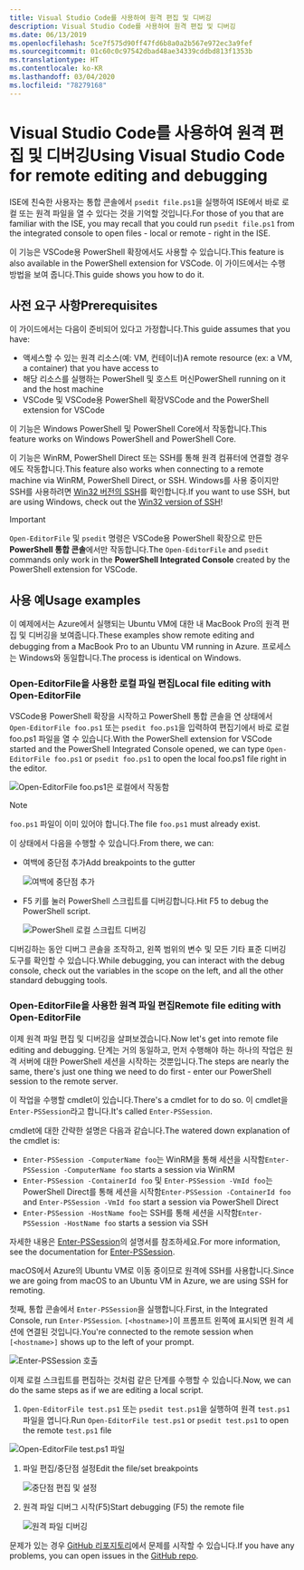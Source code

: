 ```yaml
---
title: Visual Studio Code를 사용하여 원격 편집 및 디버깅
description: Visual Studio Code를 사용하여 원격 편집 및 디버깅
ms.date: 06/13/2019
ms.openlocfilehash: 5ce7f575d90ff47fd6b8a0a2b567e972ec3a9fef
ms.sourcegitcommit: 01c60c0c97542dbad48ae34339cddbd813f1353b
ms.translationtype: HT
ms.contentlocale: ko-KR
ms.lasthandoff: 03/04/2020
ms.locfileid: "78279168"
---
```

# <a name="using-visual-studio-code-for-remote-editing-and-debugging"></a><span data-ttu-id="98018-103">Visual Studio Code를 사용하여 원격 편집 및 디버깅</span><span class="sxs-lookup"><span data-stu-id="98018-103">Using Visual Studio Code for remote editing and debugging</span></span>

<span data-ttu-id="98018-104">ISE에 친숙한 사용자는 통합 콘솔에서 `psedit file.ps1`을 실행하여 ISE에서 바로 로컬 또는 원격 파일을 열 수 있다는 것을 기억할 것입니다.</span><span class="sxs-lookup"><span data-stu-id="98018-104">For those of you that are familiar with the ISE, you may recall that you could run `psedit file.ps1` from the integrated console to open files - local or remote - right in the ISE.</span></span>

<span data-ttu-id="98018-105">이 기능은 VSCode용 PowerShell 확장에서도 사용할 수 있습니다.</span><span class="sxs-lookup"><span data-stu-id="98018-105">This feature is also available in the PowerShell extension for VSCode.</span></span> <span data-ttu-id="98018-106">이 가이드에서는 수행 방법을 보여 줍니다.</span><span class="sxs-lookup"><span data-stu-id="98018-106">This guide shows you how to do it.</span></span>

## <a name="prerequisites"></a><span data-ttu-id="98018-107">사전 요구 사항</span><span class="sxs-lookup"><span data-stu-id="98018-107">Prerequisites</span></span>

<span data-ttu-id="98018-108">이 가이드에서는 다음이 준비되어 있다고 가정합니다.</span><span class="sxs-lookup"><span data-stu-id="98018-108">This guide assumes that you have:</span></span>

- <span data-ttu-id="98018-109">액세스할 수 있는 원격 리소스(예: VM, 컨테이너)</span><span class="sxs-lookup"><span data-stu-id="98018-109">A remote resource (ex: a VM, a container) that you have access to</span></span>
- <span data-ttu-id="98018-110">해당 리소스를 실행하는 PowerShell 및 호스트 머신</span><span class="sxs-lookup"><span data-stu-id="98018-110">PowerShell running on it and the host machine</span></span>
- <span data-ttu-id="98018-111">VSCode 및 VSCode용 PowerShell 확장</span><span class="sxs-lookup"><span data-stu-id="98018-111">VSCode and the PowerShell extension for VSCode</span></span>

<span data-ttu-id="98018-112">이 기능은 Windows PowerShell 및 PowerShell Core에서 작동합니다.</span><span class="sxs-lookup"><span data-stu-id="98018-112">This feature works on Windows PowerShell and PowerShell Core.</span></span>

<span data-ttu-id="98018-113">이 기능은 WinRM, PowerShell Direct 또는 SSH를 통해 원격 컴퓨터에 연결할 경우에도 작동합니다.</span><span class="sxs-lookup"><span data-stu-id="98018-113">This feature also works when connecting to a remote machine via WinRM, PowerShell Direct, or SSH.</span></span> <span data-ttu-id="98018-114">Windows를 사용 중이지만 SSH를 사용하려면 [Win32 버전의 SSH](https://github.com/PowerShell/Win32-OpenSSH)를 확인합니다.</span><span class="sxs-lookup"><span data-stu-id="98018-114">If you want to use SSH, but are using Windows, check out the [Win32 version of SSH](https://github.com/PowerShell/Win32-OpenSSH)!</span></span>

> [!IMPORTANT]
> <span data-ttu-id="98018-115">`Open-EditorFile` 및 `psedit` 명령은 VSCode용 PowerShell 확장으로 만든 **PowerShell 통합 콘솔**에서만 작동합니다.</span><span class="sxs-lookup"><span data-stu-id="98018-115">The `Open-EditorFile` and `psedit` commands only work in the **PowerShell Integrated Console** created by the PowerShell extension for VSCode.</span></span>

## <a name="usage-examples"></a><span data-ttu-id="98018-116">사용 예</span><span class="sxs-lookup"><span data-stu-id="98018-116">Usage examples</span></span>

<span data-ttu-id="98018-117">이 예제에서는 Azure에서 실행되는 Ubuntu VM에 대한 내 MacBook Pro의 원격 편집 및 디버깅을 보여줍니다.</span><span class="sxs-lookup"><span data-stu-id="98018-117">These examples show remote editing and debugging from a MacBook Pro to an Ubuntu VM running in Azure.</span></span> <span data-ttu-id="98018-118">프로세스는 Windows와 동일합니다.</span><span class="sxs-lookup"><span data-stu-id="98018-118">The process is identical on Windows.</span></span>

### <a name="local-file-editing-with-open-editorfile"></a><span data-ttu-id="98018-119">Open-EditorFile을 사용한 로컬 파일 편집</span><span class="sxs-lookup"><span data-stu-id="98018-119">Local file editing with Open-EditorFile</span></span>

<span data-ttu-id="98018-120">VSCode용 PowerShell 확장을 시작하고 PowerShell 통합 콘솔을 연 상태에서 `Open-EditorFile foo.ps1` 또는 `psedit foo.ps1`을 입력하여 편집기에서 바로 로컬 foo.ps1 파일을 열 수 있습니다.</span><span class="sxs-lookup"><span data-stu-id="98018-120">With the PowerShell extension for VSCode started and the PowerShell Integrated Console opened, we can type `Open-EditorFile foo.ps1` or `psedit foo.ps1` to open the local foo.ps1 file right in the editor.</span></span>

![Open-EditorFile foo.ps1은 로컬에서 작동함](media/Using-VSCode-for-Remote-Editing-and-Debugging/1-open-local-file.png)

>[!NOTE]
> <span data-ttu-id="98018-122">`foo.ps1` 파일이 이미 있어야 합니다.</span><span class="sxs-lookup"><span data-stu-id="98018-122">The file `foo.ps1` must already exist.</span></span>

<span data-ttu-id="98018-123">이 상태에서 다음을 수행할 수 있습니다.</span><span class="sxs-lookup"><span data-stu-id="98018-123">From there, we can:</span></span>

- <span data-ttu-id="98018-124">여백에 중단점 추가</span><span class="sxs-lookup"><span data-stu-id="98018-124">Add breakpoints to the gutter</span></span>

  ![여백에 중단점 추가](media/Using-VSCode-for-Remote-Editing-and-Debugging/2-adding-breakpoint-gutter.png)

- <span data-ttu-id="98018-126">F5 키를 눌러 PowerShell 스크립트를 디버깅합니다.</span><span class="sxs-lookup"><span data-stu-id="98018-126">Hit F5 to debug the PowerShell script.</span></span>

  ![PowerShell 로컬 스크립트 디버깅](media/Using-VSCode-for-Remote-Editing-and-Debugging/3-local-debug.png)

<span data-ttu-id="98018-128">디버깅하는 동안 디버그 콘솔을 조작하고, 왼쪽 범위의 변수 및 모든 기타 표준 디버깅 도구를 확인할 수 있습니다.</span><span class="sxs-lookup"><span data-stu-id="98018-128">While debugging, you can interact with the debug console, check out the variables in the scope on the left, and all the other standard debugging tools.</span></span>

### <a name="remote-file-editing-with-open-editorfile"></a><span data-ttu-id="98018-129">Open-EditorFile을 사용한 원격 파일 편집</span><span class="sxs-lookup"><span data-stu-id="98018-129">Remote file editing with Open-EditorFile</span></span>

<span data-ttu-id="98018-130">이제 원격 파일 편집 및 디버깅을 살펴보겠습니다.</span><span class="sxs-lookup"><span data-stu-id="98018-130">Now let's get into remote file editing and debugging.</span></span> <span data-ttu-id="98018-131">단계는 거의 동일하고, 먼저 수행해야 하는 하나의 작업은 원격 서버에 대한 PowerShell 세션을 시작하는 것뿐입니다.</span><span class="sxs-lookup"><span data-stu-id="98018-131">The steps are nearly the same, there's just one thing we need to do first - enter our PowerShell session to the remote server.</span></span>

<span data-ttu-id="98018-132">이 작업을 수행할 cmdlet이 있습니다.</span><span class="sxs-lookup"><span data-stu-id="98018-132">There's a cmdlet for to do so.</span></span> <span data-ttu-id="98018-133">이 cmdlet을 `Enter-PSSession`라고 합니다.</span><span class="sxs-lookup"><span data-stu-id="98018-133">It's called `Enter-PSSession`.</span></span>

<span data-ttu-id="98018-134">cmdlet에 대한 간략한 설명은 다음과 같습니다.</span><span class="sxs-lookup"><span data-stu-id="98018-134">The watered down explanation of the cmdlet is:</span></span>

- <span data-ttu-id="98018-135">`Enter-PSSession -ComputerName foo`는 WinRM을 통해 세션을 시작함</span><span class="sxs-lookup"><span data-stu-id="98018-135">`Enter-PSSession -ComputerName foo` starts a session via WinRM</span></span>
- <span data-ttu-id="98018-136">`Enter-PSSession -ContainerId foo` 및 `Enter-PSSession -VmId foo`는 PowerShell Direct를 통해 세션을 시작함</span><span class="sxs-lookup"><span data-stu-id="98018-136">`Enter-PSSession -ContainerId foo` and `Enter-PSSession -VmId foo` start a session via PowerShell Direct</span></span>
- <span data-ttu-id="98018-137">`Enter-PSSession -HostName foo`는 SSH를 통해 세션을 시작함</span><span class="sxs-lookup"><span data-stu-id="98018-137">`Enter-PSSession -HostName foo` starts a session via SSH</span></span>

<span data-ttu-id="98018-138">자세한 내용은 [Enter-PSSession](/powershell/module/microsoft.powershell.core/enter-pssession)의 설명서를 참조하세요.</span><span class="sxs-lookup"><span data-stu-id="98018-138">For more information, see the documentation for [Enter-PSSession](/powershell/module/microsoft.powershell.core/enter-pssession).</span></span>

<span data-ttu-id="98018-139">macOS에서 Azure의 Ubuntu VM로 이동 중이므로 원격에 SSH를 사용합니다.</span><span class="sxs-lookup"><span data-stu-id="98018-139">Since we are going from macOS to an Ubuntu VM in Azure, we are using SSH for remoting.</span></span>

<span data-ttu-id="98018-140">첫째, 통합 콘솔에서 `Enter-PSSession`을 실행합니다.</span><span class="sxs-lookup"><span data-stu-id="98018-140">First, in the Integrated Console, run `Enter-PSSession`.</span></span> <span data-ttu-id="98018-141">`[<hostname>]`이 프롬프트 왼쪽에 표시되면 원격 세션에 연결된 것입니다.</span><span class="sxs-lookup"><span data-stu-id="98018-141">You're connected to the remote session when `[<hostname>]` shows up to the left of your prompt.</span></span>

![Enter-PSSession 호출](media/Using-VSCode-for-Remote-Editing-and-Debugging/4-enter-pssession.png)

<span data-ttu-id="98018-143">이제 로컬 스크립트를 편집하는 것처럼 같은 단계를 수행할 수 있습니다.</span><span class="sxs-lookup"><span data-stu-id="98018-143">Now, we can do the same steps as if we are editing a local script.</span></span>

1. <span data-ttu-id="98018-144">`Open-EditorFile test.ps1` 또는 `psedit test.ps1`을 실행하여 원격 `test.ps1` 파일을 엽니다.</span><span class="sxs-lookup"><span data-stu-id="98018-144">Run `Open-EditorFile test.ps1` or `psedit test.ps1` to open the remote `test.ps1` file</span></span>

  ![Open-EditorFile test.ps1 파일](media/Using-VSCode-for-Remote-Editing-and-Debugging/5-open-remote-file.png)

1. <span data-ttu-id="98018-146">파일 편집/중단점 설정</span><span class="sxs-lookup"><span data-stu-id="98018-146">Edit the file/set breakpoints</span></span>

   ![중단점 편집 및 설정](media/Using-VSCode-for-Remote-Editing-and-Debugging/6-set-breakpoints.png)

1. <span data-ttu-id="98018-148">원격 파일 디버그 시작(F5)</span><span class="sxs-lookup"><span data-stu-id="98018-148">Start debugging (F5) the remote file</span></span>

   ![원격 파일 디버깅](media/Using-VSCode-for-Remote-Editing-and-Debugging/7-start-debugging.png)

<span data-ttu-id="98018-150">문제가 있는 경우 [GitHub 리포지토리](https://github.com/powershell/vscode-powershell)에서 문제를 시작할 수 있습니다.</span><span class="sxs-lookup"><span data-stu-id="98018-150">If you have any problems, you can open issues in the [GitHub repo](https://github.com/powershell/vscode-powershell).</span></span>
